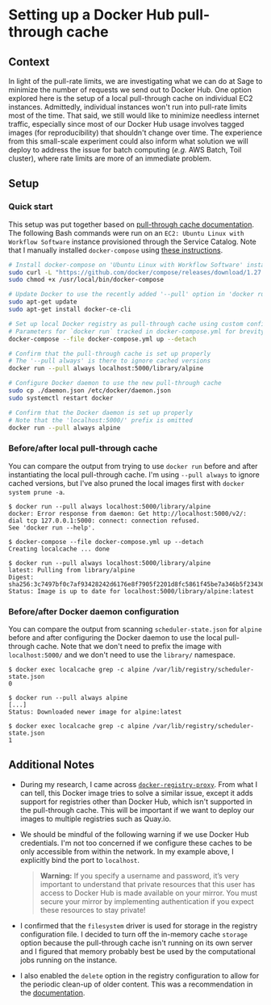 # Setting up a Docker Hub pull-through cache

## Context

In light of the pull-rate limits, we are investigating what we can do at Sage to minimize the number of requests we send out to Docker Hub. One option explored here is the setup of a local pull-through cache on individual EC2 instances. Admittedly, individual instances won't run into pull-rate limits most of the time. That said, we still would like to minimize needless internet traffic, especially since most of our Docker Hub usage involves tagged images (for reproducibility) that shouldn't change over time. The experience from this small-scale experiment could also inform what solution we will deploy to address the issue for batch computing (_e.g._ AWS Batch, Toil cluster), where rate limits are more of an immediate problem.

## Setup

### Quick start

This setup was put together based on [pull-through cache documentation](https://docs.docker.com/registry/recipes/mirror/). The following Bash commands were run on an `EC2: Ubuntu Linux with Workflow Software` instance provisioned through the Service Catalog. Note that I manually installed `docker-compose` using [these instructions](https://docs.docker.com/compose/install/#install-compose-on-linux-systems).

```bash
# Install docker-compose on 'Ubuntu Linux with Workflow Software' instance
sudo curl -L "https://github.com/docker/compose/releases/download/1.27.4/docker-compose-$(uname -s)-$(uname -m)" -o /usr/local/bin/docker-compose
sudo chmod +x /usr/local/bin/docker-compose

# Update Docker to use the recently added '--pull' option in 'docker run'
sudo apt-get update
sudo apt-get install docker-ce-cli

# Set up local Docker registry as pull-through cache using custom config.yml
# Parameters for `docker run` tracked in docker-compose.yml for brevity
docker-compose --file docker-compose.yml up --detach

# Confirm that the pull-through cache is set up properly
# The '--pull always' is there to ignore cached versions
docker run --pull always localhost:5000/library/alpine

# Configure Docker daemon to use the new pull-through cache
sudo cp ./daemon.json /etc/docker/daemon.json
sudo systemctl restart docker

# Confirm that the Docker daemon is set up properly
# Note that the 'localhost:5000/' prefix is omitted
docker run --pull always alpine
```

### Before/after local pull-through cache

You can compare the output from trying to use `docker run` before and after instantiating the local pull-through cache. I'm using `--pull always` to ignore cached versions, but I've also pruned the local images first with `docker system prune -a`.

```
$ docker run --pull always localhost:5000/library/alpine
docker: Error response from daemon: Get http://localhost:5000/v2/: dial tcp 127.0.0.1:5000: connect: connection refused.
See 'docker run --help'.

$ docker-compose --file docker-compose.yml up --detach
Creating localcache ... done

$ docker run --pull always localhost:5000/library/alpine
latest: Pulling from library/alpine
Digest: sha256:3c7497bf0c7af93428242d6176e8f7905f2201d8fc5861f45be7a346b5f23436
Status: Image is up to date for localhost:5000/library/alpine:latest
```

### Before/after Docker daemon configuration

You can compare the output from scanning `scheduler-state.json` for `alpine` before and after configuring the Docker daemon to use the local pull-through cache. Note that we don't need to prefix the image with `localhost:5000/` and we don't need to use the `library/` namespace.

```
$ docker exec localcache grep -c alpine /var/lib/registry/scheduler-state.json
0

$ docker run --pull always alpine
[...]
Status: Downloaded newer image for alpine:latest

$ docker exec localcache grep -c alpine /var/lib/registry/scheduler-state.json
1
```

## Additional Notes

- During my research, I came across [`docker-registry-proxy`](https://hub.docker.com/r/tiangolo/docker-registry-proxy). From what I can tell, this Docker image tries to solve a similar issue, except it adds support for registries other than Docker Hub, which isn't supported in the pull-through cache. This will be important if we want to deploy our images to multiple registries such as Quay.io.

- We should be mindful of the following warning if we use Docker Hub credentials. I'm not too concerned if we configure these caches to be only accessible from within the network. In my example above, I explicitly bind the port to `localhost`.

  > **Warning:** If you specify a username and password, it’s very important to understand that private resources that this user has access to Docker Hub is made available on your mirror. You must secure your mirror by implementing authentication if you expect these resources to stay private!

- I confirmed that the `filesystem` driver is used for storage in the registry configuration file. I decided to turn off the in-memory cache `storage` option because the pull-through cache isn't running on its own server and I figured that memory probably best be used by the computational jobs running on the instance.

- I also enabled the `delete` option in the registry configuration to allow for the periodic clean-up of older content. This was a recommendation in the [documentation](https://docs.docker.com/registry/recipes/mirror/).
